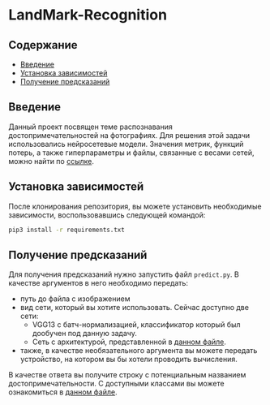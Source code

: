 # LandMark-Recognition

## Содержание

* [Введение](https://github.com/bitxzibit3/LandMark-Recognition/edit/main/README.md#%D0%B2%D0%B2%D0%B5%D0%B4%D0%B5%D0%BD%D0%B8%D0%B5)
* [Установка зависимостей](https://github.com/bitxzibit3/LandMark-Recognition/edit/main/README.md#%D1%83%D1%81%D1%82%D0%B0%D0%BD%D0%BE%D0%B2%D0%BA%D0%B0-%D0%B7%D0%B0%D0%B2%D0%B8%D1%81%D0%B8%D0%BC%D0%BE%D1%81%D1%82%D0%B5%D0%B9)
* [Получение предсказаний](https://github.com/bitxzibit3/LandMark-Recognition/edit/main/README.md#%D0%BF%D0%BE%D0%BB%D1%83%D1%87%D0%B5%D0%BD%D0%B8%D0%B5-%D0%BF%D1%80%D0%B5%D0%B4%D1%81%D0%BA%D0%B0%D0%B7%D0%B0%D0%BD%D0%B8%D0%B9)

## Введение
  Данный проект посвящен теме распознавания достопримечательностей на фотографиях. Для решения этой задачи использовались нейросетевые модели. Значения метрик, функций потерь, а также гиперпараметры и файлы, связанные с весами сетей, можно найти по [ссылке](https://wandb.ai/ml_landmarks/ml_landmarks).

## Установка зависимостей
После клонирования репозитория, вы можете установить необходимые зависимости, воспользовавшись следующей командой:
```bash
pip3 install -r requirements.txt
```

## Получение предсказаний
Для получения предсказаний нужно запустить файл `predict.py`. В качестве аргументов в него необходимо передать:

- путь до файла с изображением
- вид сети, который вы хотите использовать. Сейчас доступно две сети: 
  + VGG13 с батч-нормализацией, классификатор который был дообучен под данную задачу.
  + Сеть с архитектурой, представленной в [данном файле](https://github.com/bitxzibit3/LandMark-Recognition/blob/main/models/my_model.py).
- также, в качестве необязательного аргумента вы можете передать устройство, на котором вы бы хотели проводить вычисления.
 
В качестве ответа вы получите строку с потенциальным названием достопримечательности. С доступными классами вы можете ознакомиться в [данном файле](https://github.com/bitxzibit3/LandMark-Recognition/blob/main/data/classes.txt).
